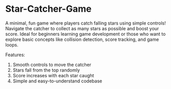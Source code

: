 # Star-Catcher-Game
A minimal, fun game where players catch falling stars using simple controls! Navigate the catcher to collect as many stars as possible and boost your score. Ideal for beginners learning game development or those who want to explore basic concepts like collision detection, score tracking, and game loops.

Features:
1) Smooth controls to move the catcher
2) Stars fall from the top randomly
3) Score increases with each star caught
4) Simple and easy-to-understand codebase
